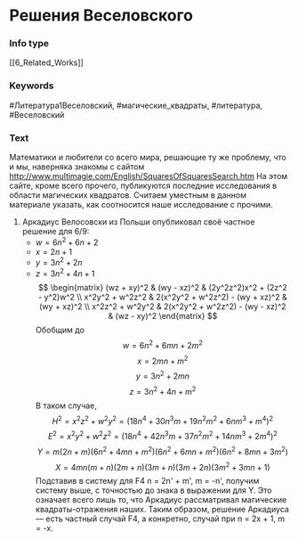 # Решения Веселовского
### Info type
[[6_Related_Works]]
### Keywords
#Литература1Веселовский, #магические_квадраты, #литература, #Веселовский
### Text
Математики и любители со всего мира, решающие ту же проблему, что и мы, наверняка знакомы с сайтом http://www.multimagie.com/English/SquaresOfSquaresSearch.htm На этом сайте, кроме всего прочего, публикуются последние исследования в области магических квадратов. Считаем уместным в данном материале указать, как соотносится наше исследование с прочими.
1.  Аркадиус Велосовски из Польши опубликовал своё частное решение для 6/9:
    *   $w = 6n^2 + 6n + 2$
    *   $x = 2n + 1$
    *   $y = 3n^2 + 2n$
    *   $z = 3n^2 + 4n + 1$
$$
\begin{matrix}
(wz + xy)^2 & (wy - xz)^2 & (2y^2z^2)x^2 + (2z^2 - y^2)w^2 \\
x^2y^2 + w^2z^2 & 2(x^2y^2 + w^2z^2) - (wy + xz)^2 & (wy + xz)^2 \\
x^2z^2 + w^2y^2 & 2(x^2y^2 + w^2z^2) - (wy - xz)^2 & (wz - xy)^2
\end{matrix}
$$
Обобщим до
$$w = 6n^2 + 6mn + 2m^2$$
$$x = 2mn + m^2$$
$$y = 3n^2 + 2mn$$
$$z = 3n^2 + 4n + m^2$$
В таком случае,
$$H^2 = x^2z^2 + w^2y^2 = (18n^4 + 30n^3m + 19n^2m^2 + 6nm^3 + m^4)^2$$
$$E^2 = x^2y^2 + w^2z^2 = (18n^4 + 42n^3m + 37n^2m^2 + 14nm^3 + 2m^4)^2$$
$$Y = m(2n + m)(6n^2 + 4mn + m^2)(6n^2 + 6mn + m^2)(6n^2 + 8mn + 3m^2)$$
$$X = 4mn(m + n)(2m + n)(3m + n)(3m + 2n)(3m^2 + 3mn + 1)$$
Подставив в систему для F4 n = 2n' + m', m = -n', получим систему выше, с точностью до знака в выражении для Y. Это означает всего лишь то, что Аркадиус рассматривал магические квадраты-отражения наших. Таким образом, решение Аркадиуса — есть частный случай F4, а конкретно, случай при n = 2x + 1, m = -x.